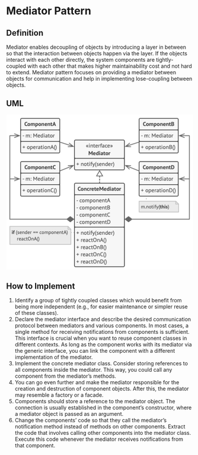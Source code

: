 # Mediator Pattern

## Definition

Mediator enables decoupling of objects by introducing a layer in between so that the interaction between objects happen via the layer. If the objects interact with each other directly, the system components are tightly-coupled with each other that makes higher maintainability cost and not hard to extend. Mediator pattern focuses on providing a mediator between objects for communication and help in implementing lose-coupling between objects.

## UML

![UML of Mediator](uml.png)

## How to Implement

1. Identify a group of tightly coupled classes which would benefit from being more independent (e.g., for easier maintenance or simpler reuse of these classes).
2. Declare the mediator interface and describe the desired communication protocol between mediators and various components. In most cases, a single method for receiving notifications from components is sufficient. This interface is crucial when you want to reuse component classes in different contexts. As long as the component works with its mediator via the generic interface, you can link the component with a different implementation of the mediator.
3. Implement the concrete mediator class. Consider storing references to all components inside the mediator. This way, you could call any component from the mediator’s methods.
4. You can go even further and make the mediator responsible for the creation and destruction of component objects. After this, the mediator may resemble a factory or a facade.
5. Components should store a reference to the mediator object. The connection is usually established in the component’s constructor, where a mediator object is passed as an argument.
6. Change the components’ code so that they call the mediator’s notification method instead of methods on other components. Extract the code that involves calling other components into the mediator class. Execute this code whenever the mediator receives notifications from that component.

